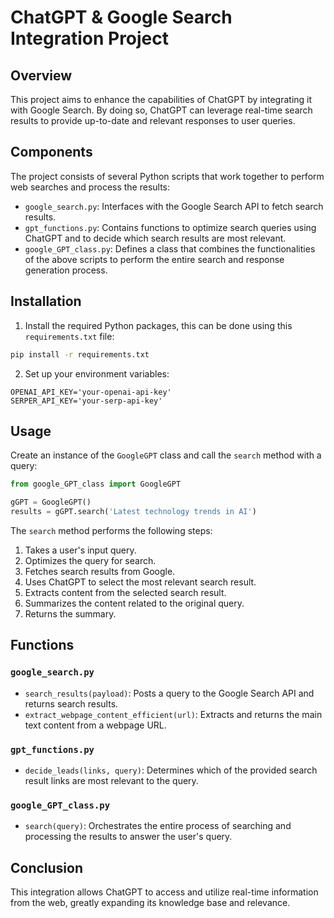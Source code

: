 
# ChatGPT & Google Search Integration Project

## Overview

This project aims to enhance the capabilities of ChatGPT by integrating it with Google Search. By doing so, ChatGPT can leverage real-time search results to provide up-to-date and relevant responses to user queries.

## Components

The project consists of several Python scripts that work together to perform web searches and process the results:

- `google_search.py`: Interfaces with the Google Search API to fetch search results.
- `gpt_functions.py`: Contains functions to optimize search queries using ChatGPT and to decide which search results are most relevant.
- `google_GPT_class.py`: Defines a class that combines the functionalities of the above scripts to perform the entire search and response generation process.

## Installation

1. Install the required Python packages, this can be done using this `requirements.txt` file:

```bash
pip install -r requirements.txt
```

2. Set up your environment variables:

```env
OPENAI_API_KEY='your-openai-api-key'
SERPER_API_KEY='your-serp-api-key'
```

## Usage

Create an instance of the `GoogleGPT` class and call the `search` method with a query:

```python
from google_GPT_class import GoogleGPT

gGPT = GoogleGPT()
results = gGPT.search('Latest technology trends in AI')
```

The `search` method performs the following steps:

1. Takes a user's input query.
2. Optimizes the query for search.
3. Fetches search results from Google.
4. Uses ChatGPT to select the most relevant search result.
5. Extracts content from the selected search result.
6. Summarizes the content related to the original query.
7. Returns the summary.

## Functions

### `google_search.py`

- `search_results(payload)`: Posts a query to the Google Search API and returns search results.
- `extract_webpage_content_efficient(url)`: Extracts and returns the main text content from a webpage URL.

### `gpt_functions.py`

- `decide_leads(links, query)`: Determines which of the provided search result links are most relevant to the query.

### `google_GPT_class.py`

- `search(query)`: Orchestrates the entire process of searching and processing the results to answer the user's query.

## Conclusion

This integration allows ChatGPT to access and utilize real-time information from the web, greatly expanding its knowledge base and relevance.
